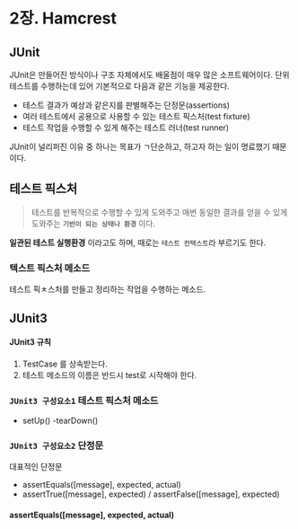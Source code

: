 
# 2장. Hamcrest


## JUnit

JUnit은 만들어진 방식이나 구조 자체에서도 배울점이 매우 많은 소프트웨어이다. 단위 테스트를 수행하는데 있어 기본적으로 다음과 같은 기능을 제공한다.


- 테스트 결과가 예상과 같은지를 판별해주는 단정문(assertions)
- 여러 테스트에서 공용으로 사용할 수 있는 테스트 픽스처(test fixture)
- 테스트 작업을 수행할 수 있게 해주는 테스트 러너(test runner)


JUnit이 널리퍼진 이유 중 하나는 목표가 ㄱ단순하고, 하고자 하는 일이 명료했기 때문이다.


## 테스트 픽스처

> 테스트를 반복적으로 수행할 수 있게 도와주고 매번 동일한 결과를 얻을 수 있게 도와주는 **`기반이 되는 상태나 환경`** 이다. 


**일관된 테스트 실행환경** 이라고도 하며, 때로는 `테스트 컨텍스트`라 부르기도 한다.


### 텍스트 픽스처 메소드

테스트 픽ㅊ스처를 만들고 정리하는 작업을 수행하는 메소드.


## JUnit3

#### JUnit3 규칙

1. TestCase 를 상속받는다.
2. 테스트 메소드의 이름은 반드시 test로 시작해야 한다.


### `JUnit3 구성요소1` 테스트 픽스처 메소드

- setUp()
-tearDown()


### `JUnit3 구성요소2` 단정문

대표적인 단정문

- assertEquals([message], expected, actual)
- assertTrue([message], expected) / assertFalse([message], expected)


#### assertEquals([message], expected, actual)


